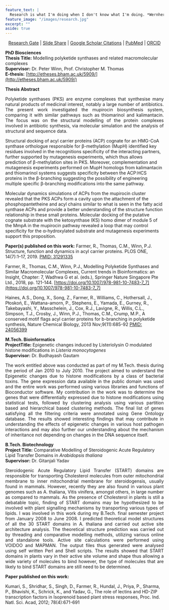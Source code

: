 ```yaml
---
feature_text: |
  Research is what I'm doing when I don't know what I'm doing. *Wernher von Braun*
feature_image: "/images/research.jpg"
excerpt: ""
aside: true
---
```

<p style="text-align: center;"> 
<a href="https://www.researchgate.net/profile/Rohit_Farmer">Research Gate</a> | <a href="https://www.slideshare.net/rohitfarmer">Slide Share</a> | <a href="https://scholar.google.co.uk/citations?user=CjajTzYAAAAJ&hl=en">Google Scholar Citations</a> | <a href="https://www.ncbi.nlm.nih.gov/pubmed/?term=rohit+farmer">PubMed</a> | <a href="https://orcid.org/0000-0003-4197-3047">ORCID</a>
</p>

**PhD Biosciences**  
**Thesis Title:** Modelling polyketide synthases and related macromolecular complexes  
**Supervisor:** Dr. Peter Winn, Prof. Christopher M. Thomas  
**E-thesis:** [http://etheses.bham.ac.uk/5909/](http://etheses.bham.ac.uk/5909/)  

**Thesis Abstract**

<p style="text-align: justify;"> 
Polyketide synthases (PKS) are enzyme complexes that synthesise many natural products of medicinal interest, notably a large number of antibiotics. The present work investigated the mupirocin biosynthesis system, comparing it with similar pathways such as thiomarinol and kalimantacin. The focus was on the structural modelling of the protein complexes involved in antibiotic synthesis, via molecular simulation and the analysis of structural and sequence data.

Structural docking of acyl carrier proteins (ACP) cognate for an HMG-CoA synthase orthologue responsible for β-methylation (MupH) identified key residues involved in the recognitions specificity of the interacting partners, further supported by mutagenesis experiments, which thus allows prediction of β-methylation sites in PKS. Moreover, complementation and mutagenesis experiments performed on MupH homologs from kalimantacin and thiomarinol systems suggests specificity between the ACP:HCS proteins in the β-branching suggesting the possibility of engineering multiple specific β-branching modifications into the same pathway.

Molecular dynamics simulations of ACPs from the mupirocin cluster revealed that the PKS ACPs form a cavity upon the attachment of the phosphopantetheine and acyl chains similar to what is seen in the fatty acid synthase ACPs and provide a better understanding of the structure function relationship in these small proteins. Molecular docking of the putative cognate substrate with the ketosynthase (KS) homo dimer of module 5 of the MmpA in the mupirocin pathway revealed a loop that may control specificity for the α-hydroxylated substrate and mutagenesis experiments support this proposition.
</p>

**Paper(s) published on this work:**
Farmer, R., Thomas, C.M., Winn, P.J. Structure, function and dynamics in acyl carrier proteins. PLOS ONE, 14(7):1–17, 2019. [PMID: 31291335](https://www.ncbi.nlm.nih.gov/pubmed/31291335)  

Farmer, R., Thomas, C.M., Winn, P.J., Modelling Polyketide Synthases and Similar Macromolecular Complexes, Current trends in Bioinformatics: an Insight, Chapter: 7, Wadhwa G et al. (eds.), Springer Nature Singapore Pte Ltd., 2018, pp. 121-144. [https://doi.org/10.1007/978-981-10-7483-7_7](https://doi.org/10.1007/978-981-10-7483-7_7)

Haines, A.S.,  Dong, X., Song, Z., Farmer, R., Williams, C., Hothersall, J., Płoskoń, E., Wattana-amorn, P., Stephens, E., Yamada, E., Gurney, R., Takebayashi, Y., Masschelein, J., Cox, R.J., Lavigne, R., Willis, C.L., Simpson, T.J., Crosby, J., Winn, P.J., Thomas, C.M., Crump, M.P., A conserved motif flags acyl carrier proteins for b-branching in polyketide synthesis,  Nature Chemical Biology, 2013 Nov;9(11):685-92 [PMID: 24056399](https://www.ncbi.nlm.nih.gov/pubmed/24056399)

**M.Tech. Bioinformatics**  
**ProjectTitle:** Epigenetic changes induced by Listeriolysin O modulated histone modifications in *Listeria monocytogenes*  
**Supervisor:** Dr. Budhayash Gautam  

<p style="text-align: justify;"> 
The work entitled above was conducted as part of my M.Tech. thesis during the period of Jan 2010 to July 2010. The project aimed to understand the Epigenetic changes due to histone modifications by a class of bacterial toxins. The gene expression data available in the public domain was used and the entire work was performed using various libraries and functions of Bioconductor software. My contribution in the work was to determine the genes that were differentially expressed due to histone modifications using statistical tests, followed by clustering analysis using various partition based and hierarchical based clustering methods. The final list of genes satisfying all the filtering criteria were annotated using Gene Ontology database. The results showed interesting findings that may contribute in understanding the effects of epigenetic changes in various host pathogen interactions and may also further our understanding about the mechanism of inheritance not depending on changes in the DNA sequence itself.
</p>

**B.Tech. Biotechnology**  
**Project Title:** Comparative Modelling of Steroidogenic Acute Regulatory Lipid Transfer  Domains in *Arabidopsis thaliana*  
**Supervisor:** Dr. Gitanjali Yadav  

<p style="text-align: justify;"> 
Steroidogenic Acute Regulatory Lipid Transfer (START) domains are responsible for transporting Cholesterol molecules from outer mitochondrial membrane to inner mitochondrial membrane for steroidogensis, usually found in mammals. However, recently they are also found in various plant genomes such as A. thaliana, Vitis vinifera, amongst others, in large number as compared to mammals. As the presence of Cholesterol in plants is still a debatable topic, finding of START domains may be hypothesized to be involved with plant signalling mechanisms by transporting various types of lipids.  I was involved in this work during my B.Tech. final semester project from January 2008 to June 2008. I predicted theoretical model structures of all the 30 START domains in A. thaliana and carried out active site architecture analysis. The theoretical structure prediction was carried out by threading and comparative modelling methods, utilizing various online and standalone tools. Active site calculations were performed using VOIDOO and MAPMAN. The output files thus generated were analysed using self written Perl and Shell scripts. The results showed that START domains in plants vary in their active site volume and shape thus allowing a wide variety of molecules to bind however, the type of molecules that are likely to bind START domains are still need to be determined.
</p>

**Paper published on this work:**

Kumari, S., Shridhar, S., Singh, D.,  Farmer, R.,  Hundal, J., Priya, P., Sharma, P., Bhavishi, K., Schrick, K., and Yadav, G., The role of lectins and HD-ZIP transcription factors in Isoprenoid based plant stress responses,  Proc. Ind. Natl. Sci. Acad, 2012; 78(4):671-691
